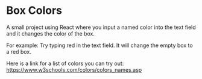 # Box Colors

A small project using React where you input a named color into the text field and it changes the color of the box.

For example: Try typing red in the text field. It will change the empty box to a red box.

Here is a link for a list of colors you can try out:
https://www.w3schools.com/colors/colors_names.asp